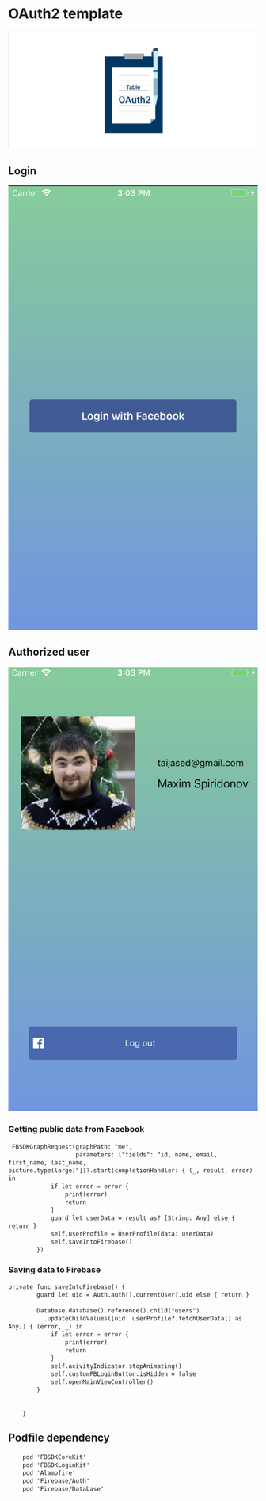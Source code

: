 # OAuth2 template
![](assets/main.png)

## Login
![](assets/login.png)

## Authorized user
![](assets/user.png)

### Getting public data from Facebook
```
 FBSDKGraphRequest(graphPath: "me",
                   parameters: ["fields": "id, name, email, first_name, last_name, picture.type(large)"])?.start(completionHandler: { (_, result, error) in
            if let error = error {
                print(error)
                return
            }
            guard let userData = result as? [String: Any] else { return }
            self.userProfile = UserProfile(data: userData)
            self.saveIntoFirebase()
        })
```


### Saving data to Firebase

```
private func saveIntoFirebase() {
        guard let uid = Auth.auth().currentUser?.uid else { return }
        
        Database.database().reference().child("users")
          .updateChildValues([uid: userProfile?.fetchUserData() as Any]) { (error, _) in
            if let error = error {
                print(error)
                return
            }
            self.acivityIndicator.stopAnimating()
            self.customFBLoginButton.isHidden = false
            self.openMainViewController()
        }
        
        
    }
```


## Podfile dependency

```
	pod 'FBSDKCoreKit'
	pod 'FBSDKLoginKit'
	pod 'Alamofire'
	pod 'Firebase/Auth'
	pod 'Firebase/Database'
```



